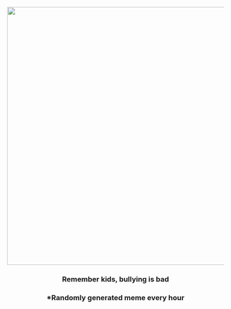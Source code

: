 <p align="center">
        <img src="https://i.redd.it/himq2ysgty491.jpg" width="600" height="600">
        </p>
        <h3 align="center">Remember kids, bullying is bad</h3>
        <h3 align="center">*Randomly generated meme every hour</h3>
    